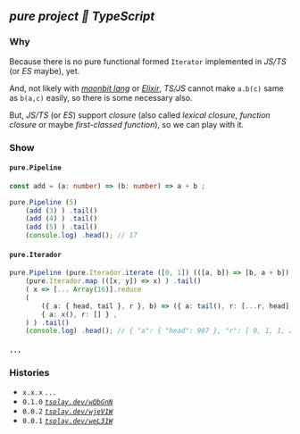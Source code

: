 
## *pure project 🧫 TypeScript*

### Why

Because there is no pure functional formed `Iterator` implemented in *JS/TS* (or *ES* maybe), yet.

And, not likely with [*moonbit lang*](https://try.moonbitlang.com) or [*Elixir*](https://playground.functional-rewire.com), *TS/JS* cannot make `a.b(c)` same as `b(a,c)` easily, so there is some necessary also.

But, *JS/TS* (or *ES*) support *closure* (also called *lexical closure*, *function closure* or maybe *first-classed function*), so we can play with it.

### Show

#### `pure.Pipeline`

~~~ ts
const add = (a: number) => (b: number) => a + b ;

pure.Pipeline (5)
    (add (3) ) .tail()
    (add (4) ) .tail()
    (add (5) ) .tail()
    (console.log) .head(); // 17
~~~

#### `pure.Iterador`

~~~ ts
pure.Pipeline (pure.Iterador.iterate ([0, 1]) (([a, b]) => [b, a + b]) ) 
    (pure.Iterador.map (([x, y]) => x) ) .tail()
    ( x => [... Array(16)].reduce
    (
        ({ a: { head, tail }, r }, b) => ({ a: tail(), r: [...r, head] }) , 
        { a: x(), r: [] } ,
    ) ) .tail()
    (console.log) .head(); // { "a": { "head": 987 }, "r": [ 0, 1, 1, 2, 3, 5, 8, 13, 21, 34, 55, 89, 144, 233, 377, 610 ] }
~~~

#### `...`


### Histories

- `x.x.x` *`...`*
- `0.1.0` [*`tsplay.dev/wQbGnN`*](https://www.typescriptlang.org/play?#code/LAKAdghgtgpgzgBwgYxgAgQVwE41Ab1DWLRgA8EB7bAFzSJJoE8F0AxMNAHgBUAaNACUAfGgC8aABRkAXGh4BKcaMFoA3A2LkqteiBJpmrNABkUAawCWYAObceoiZKVjRPdZr0HP26nU9G6ACyljYAFnS8jmj4aGEwEAAmcu4Avh76JL66ASzoAHKUYOgSIeE0XGCYADbVohqZxD4Ufl4kyEVwdGUR4m3EvHyikvFJKQqecj0VDsr9BvMGkrGjyXEJiWipShBwaNNRGd6NpC05Jx1gXWiFxX2ezlOhEZU1dXOexwsky+tjaFValsdnsDoD3g0viRPM0dP4ToE0AAFCCWbDcAASGwEPFR7wkKw2cixSQENDxKTxWyOWTO8IMiIAIkUSjE-mtbjAyRSbizqZDoSdsvT2p06Ci0fcTlwSYkhlJVsSNi5RJ5eHj5ZJyZZqpSdRMTnIJdgZdj5HjHKqTlDvr9FezuTq5NrqsC0LtkaiTbKcRaaU0hXT5pdrsy7hIHgo5GGSqJjVJOc4lJJEwolAKAzbTnD5oiTJZrocCeyUo7daYCzNROkM-NhcGxRXrhHpfxhvbFB8TlqefmulEDQY5H2q13vpnx-GRsqpC70zCTrDWrljAhLMYJINhrJ5CruIJNQAzOQcQZCYR71S1+ueEN0NesOQP1lbqQ7zuufdHk9gM8iKNCHMh7SPOi4InkyLrjAADu1DmPY0TOHMSJQdU1gwIctaIihrBoXcRb7sMx5oKe-DnpelgAG41DAFQiP6hgQYIVE0ZEswSMaXBIZ+ZE4TBcGHPUK7oM+eEvrM0jjMhqHoZhC4GHeQgsdUtFSgYr7Tv83FuHuDwukaUGwdg5gDpMSnUSpo6fp8grjp6kqaYkyZzgxS7nApjZ8WJT4yeG8wae+AFebJ7FWnZNkDAeRE-n+F5zMxFmqZI2kYFBb7JoeaZSClwV3JIz7pVImVKKBWZuSKxBMpQ0FgFQOAIX0ZjIFYthcAAkjQMDYEk1CCQxN7gcYHVdT16IEYS-xkfpaDMjVdUmrMNbybSOa3o2w3dYk1BqSQGkdrp3bTbNtWUDgpmGmgG2jUWYXjhF9noo5zl4qVtkkFdW3YAAdJYnXdZ1O0DG2CpEruY4-MRpE4heZnHfNN2LG9tp7h921PVIqPfb9I0A5IwGrFleMla5JyY19qyA-YmpwDA1TEXDp0LTDF3uJ+NN0845MbCTBhky6lMaez9PVSdZ0OIOJDRiL8OhWgQuc-ztbLcQZNQBACAC2R9F4zFWtxdZ3ZC1Lc2M+dQ4zdLpv0Qb4XWj8KN-aNRWSGTqySELabJqr6tFV7jufV9Lru7TxVoK9E4R-MZOHpQtTVXsLbqcDjlSTbPxGxbJti8z5sM9n4PfPdKWYyDSTJh7PPvf71BfTHcfQZrmqrHAKQANoALoHUsGd50zEvEMbotMwXCz3c3X24JRXU05zuCJJgqDJXAAhhA7I0B3X1Txwq5cKAIFdK2BvPV995LmKyarJ2hUC-XIVRQAARl1XfpyHg8yznkvyB3cyt-g6Qeh4O3NAAB6EByt5igCWiAUAkBYCIBQOge+ewCDlVzBBRkVFLCJHgH0WIiQqJ30wI-LqAhcBQCISQ9E0CswDQ8lcOgmDKLYNwYnH4EBKFP2wC-YgkgH6cOftGLBOCE63ULnbYgrcvrSIAILYG6kwSQEAFDtwnjAeei97pZjsr8AhlE5DIDITAChaBqECCYDwuyo8JFWLGmgB+aAAD8iMrFsj0QYoxJjqFoDkFo8c+DCFoGQGgAA1GgAAjJ4uQ6IAC09jqQCD8ZHOyAT9FoAAAxRPdNScOehoGwOgPAJAqB3TyL0IQQMq0LiNm6rYeAnUNZsN4RwgExCuFkgEdgAQ-DWlUIAvfLhP807iLsnIhRtdsCUCgJIMZEBFHIK+kwlhcA+FoDicorUCgvp6NCRErZ58mArLTEktAX01YIGkHMMgaAABUhgtnnMuZ+a5YTlGVy0EGNaDDTEQDqX0JRnTumdP6W0rqQzRC1JsPUmAFyIB8EiQ-XJUCMgFPgcU9Ah5MCcFQZU5c1TvmwCgJQSwAAvC+rZTidTAIkPYkhpFfQgNgGwLd3RgCYB3PcvymDRV3GZVmYiYj3UUoSvBAC9iCBgB0bAiQuBdGwNYGwAgJU0BwGAHgeQohCRsfdXAKrsCcEkFIeljLmVGkZYUv6cAzbjjkMq1V6rWAI3uhU1xxBFLwQkAAKQAMoAHl8hfTlQqywh5FEmrgLkuyIapAAEJJDwWsGgQlWVYiEtbuYYBEhgLGqZRGtQ-ITm6tVUm4x6bgG1gMOkEE8gGI0KRnWT5+LrjqwQNUJgjceVsCxcgGglgiiWKUbmuQXKOUj0kCLLqKQAA+WKcGHnQpsCQs6YDzuKE5MyXKR7aJIIeL6yAIC1HHTVUhpzpHhqRbi9yopvktrQqwktRLSUwCUQgVtFj3mQMvRVAEhSEElIAKLIDCJQeAngXXjjoeORSkrgOsPurwPB6aYBMDkEG2w7dh1stSPKIu0EIBTxZfgJDKG5Y0HlehuQkgYBgDSR+UQXLtj3RSFu8cvqH4ACtJU0C+tRsjlh4CSDwwRrZc8F54BsUsE5SxqOUWXmgVuh4wACEPJ3OYyx6WkBo3JhTYAMNoGAjJiN2w0B8CkyQf+7o9g8BOZG+tBhIPfEUvu2oCcXHcBOe4cgVKaVCEldQGVABpAQdKz1DtZe+z8XLRCJIkyQALlLqM+YOZQQ8NaYt2QFUsXAUq1hkQOXIAL-cFhyFiK3JEaBE0Bb03a-VDqMI8DK+3eoWxW5VZYyM11MGQN7C4ER8rlXqu0XtRqhrSImtbGGNl-zShiPlvup4aB+SYHgF-eimaxjKA4qzCGWOMAvpbxsJIAARDE07YhzulO+pCko53TsxKOxegwWBcBfQKoOq7vyoVdBhZIAATHwAAzPC9JhMdsqX25QGwCh81gPk-9tAABWAQAAOdunhnt7be4yj7dS-vA9B50XbEOocw5AXDgQQO0AABYBBI7QAANgEAAdhRwIAAnAIcJ6S0dH3rRAr5cAicHeO3d87WbLAP0oAAfQKmLu7D2IGKXnZLmXaUmkYBwJjqCDwMevbSkXXXBUTn5U119Mm2N-roEkK3TJETVPJVbnC+xqnPytwfgICAuyH6qaUMb3X3sNYO7IOYl3ogyDE19zYk3L2A9vjmL925aBw9hxTzr03senlh9AWgX7xND5PdN8+B48mNOzMUeEqnKi1EaPE5JqPsQWkTTlIYKk2HTFbG6XuX4LSg571MXIKR0iunsmAcZ9L-j3RyGV9L58zgyED9HyZzwxNJBg72wd6HoCyexCOxAI7JW0BHdWPvtAAOmdM474f7AJ-W4ZM5-fnPFPaes4iZT37kTT808R3T5HHOIlU6-1+wBwBzQFH35150jgFyF0hxFzOwu2n1V1wnQnEFu1Owew-SVwlxn18nJQLxe1yit39xPh+kdlxht053t2tyd29z3Ddw9y9x9zc2jz2wz2t2DzQCYFDyT2JkDjxGcAN3T2IPOTj0-ATzuWTyUF4J1H4KjyIPXhrmEMzyT2z1zxTy5iSCQnzxIF1wIOL0Hy+jQDL0kAryr1E1QAeCLgbwP1WDLEv2wDb0RTUysJb2kL72wAH3pWH1WFHyUHH2+GcIQNEnQjn373k0X1MxOBXzX2J0kLdk31hx3z3wPyPw2BPzPwvzbyO2vwHzvwiQf3h0px-05zfw-wBy-wRx-z-wr0AOANAK2HALKibWgMOxOzgPFxVzIxgBuzEHl0e2vWuAQM6NZEkDAGBU6TU04FEHCScX0yxQZVfTvVpUGNwBgGTFbk4DiXCXtyUDCUxTAHmNbX4yWKwKlyGLWI2Jz22J8QBBT1rFh2iOFz2IOMWKKhOLOKkFbipy2OTBKlJwiXpwqOR3SQrw-wfkwDoCnmwHbS3lsDQDw1+gEFgjAAAHI6AugLA0BKBITDwt5oIvoGj+jmjYCYkxdSAgNKAIAH4VIUCei0C+i3VGwutKTqSxAwN7oyB0lKMZMD9iNUM+MKNws3RhkrETkE8IjbY7JiIqMaMeT8tSNyMbA9NN1jNhSJTXV3Y+SFSis7JxjVTXU4B9tqMbAaAwgl9tUbFDxfsuSZS2ReT5SFUlS2UhTMs7pYteEWU0MocJjgUTkjRJkb4aZXgqFLQ3M7IkR-SCw9tcBBdqgp5pTKJa53Ydibi4kZMvoOTfD5sLTfsrSpBuTbS5TPTHT20VSXSOtXENT7TbABBRjekuFtSbVkQIzAyBkuoQyzMtAaNa5fskyRjMyTg61I4njANYMDSutcEqNyTmTVjuypAj9MAoV0DJB6cGziBA54gwBDVJI6zn45gAADcMqZAsBVOQaCHUV0LnNZHPPoZHNAAAPzkAABJ8AyBUg9yw57p1zqNV9CdwcN8-ijtDyAyTy4TzyIl0kryE8JBbyHy0BkcjsIFhzyT4A90D1qhaUmSqSuRkTLTkTkx5zFzkwmdVzTkTTvzrlPwDzmyQKzygRwlpi4koK0A2d7ynyXy3ySKvzNyHjId4iydALqLbBTywL6LIK+gWLYK2cEKwJoEgA)
- `0.0.2` [*`tsplay.dev/wjeV1W`*](https://www.typescriptlang.org/play?#code/LAKAdghgtgpgzgBwgYxgAgQVwE41Ab1DWLRgA8EB7bAFzSJJoE8F0AxMNAHgBUAaNACUAfGgC8aABRkAXGh4BKcaMFoA3A2LkqteiBJpmrNABkUAawCWYAObceoiZKVjRPdZr0HP26nU9G6ACyljYAFnS8jmj4aGEwEAAmcu4Avh76JL66ASzoAHKUYOgSIeE0XGCYADbVohqZxD4Ufl4kyEVwdGUR4m3EvHyikvFJKQqecj0VDsr9BvMGkrGjyXEJiWipShBwaNNRGd6NpC05Jx1gXWiFxX2ezlOhEZU1dXOexwsky+tjaFValsdnsDoD3g0viRPM0dP4ToE0AAFCCWbDcAASGwEPFR7wkKw2cixSQENDxKTxWyOWTO8IMiIAIkUSjE-mtbjAyRSbizqZDoSdsvT2p06Ci0fcTlwSYkhlJVsSNi5RJ5eHj5ZJyZZqpSdRMTnIJdgZdj5HjHKqTlDvr9FezuTq5NrqsC0LtkaiTbKcRaaU0hXT5pdrsy7hIHgo5GGSqJjVJOc4lJJEwolAKAzbTnD5oiTJZrocCeyUo7daYCzNROkM-NhcGxRXrhHpfxhvbFB8TlqefmulEDQY5H2q13vpnx-GRsqpC70zCTrDWrljAhLMYJINhrJ5CruIJNQAzOQcQZCYR71S1+ueEN0NesOQP1lbqQ7zuufdHk9gM8iKNCHMh7SPOi4InkyLrjAADu1DmPY0TOHMSJQdU1gwIctaIihrBoXcRb7sMx5oKe-DnpelgAG41DAFQiP6hgQYIVE0ZEswSMaXBIZ+ZE4TBcGHPUK7oM+eEvrM0jjMhqHoZhC4GHeQgsdUtFSgYr7Tv83FuHuDwukaUGwdg5gDpMSnUSpo6fp8grjp6kqaYkyZzgxS7nApjZ8WJT4yeG8wae+AFebJ7FWnZNkDAeRE-n+F5zMxFmqZI2kYFBb7JoeaZSClwV3JIz7pVImVKKBWZuSKxBMpQ0FgFQOAIX0ZjIFYthcAAkjQMDYEk1CCQxN7gcYHVdT16IEYS-xkfpaDMjVdUmrMNbybSOa3o2w3dYk1BqSQGkdrp3bTbNtWUDgpmGmgG2jUWYXjhF9noo5zl4qVtkkFdW3YAAdJYnXdZ1O0DG2CpEruY4-MRpE4heZnHfNN2LG9tp7h921PVIqPfb9I0A5IwGrFleMla5JyY19qyA-YmpwDA1TEXDp0LTDF3uJ+NN0845MbCTBhky6lMaez9PVSdZ0OIOJDRiL8OhWgQuc-ztbLcQZNQBACAC2R9F4zFWtxdZ3ZC1Lc2M+dQ4zdLpv0Qb4XWj8KN-aNRWSGTqySELabJqr6tFV7jufV9Lru7TxVoK9E4R-MZOHpQtTVXsLbqcDjlSTbPxGxbJti8z5sM9n4PfPdKWYyDSTJh7PPvf71BfTHcfQZrmqrHAKQANoALoHUsGd50zEvEMbotMwXCz3c3X24JRXU05zuCJJgqDJXAAhhA7I0B3X1Txwq5cKAIFdK2BvPV995LmKyarJ2hUC-XIVRQAARl1XfpyHg8yznkvyB3cyt-g6Qeh4O3NAAB6EByt5igCWiAUAkBYCIBQOgZAEBqjIEwHoQggZVqDXQIyKilhEjwD6LERIVE76YEfl1AQuAoDkMoeiaBWYBoeSuHQPBlECFEMTj8CAdCn7YBfsQSQD8+HP2jPgwhCdbqFztsQVuX0FEAEFsDdSYJICACh24TxgPPRe90sx2V+KQyichkDUJgLQtADCBBMEEXZUesj7FjTQA-NAAB+RG9i2TGNMeYyxDC0ByH0eOEhZC0DIDQAAajQAARj8XIdEABaFx1IBDBMjnZUJJi0AAAZ4numpOHPQ0DYHQHgEgVA7oVEYPKg2VhViIC2HgJ1DW3ChG8IBBQ-hZJRHYAECIzp9CAL334T-NOMi7LKNUbXbAlAoCSCmRANRyDUGYC+uwzhcBhFoGSRorUCgvrGKibEg558mBbLTOktAX01YIGkHMMgaAABUhgDm3PuZ+R50SNGVy0EGNa9TupNL6Oo3p-TenDK6V1MZoggU2GaTAO5EA+BxIfkUqBGRQClPgRU3BFjKAEAgSGWOMAvpbxsJIAARIkmlYg6VVO+nCkodKaWJMpeik4WBcBfQKuolRE9Gnwq6IiyQAAmPgABmFFOTCbEpUmSygNgFBqFASAtArdxVoAAKwCAABzt08Fy0lvKID8qZWK6VsrOgkoVUqlVYD1WaqlWgAALAIHVaAABsAgADseqBAAE4BAxJyQao+SNIHhuIHK0l5KqWsrpRIQ8lgH6UAAPoFUTay9lRLGzJtTRmtKbSMA4GNVBB4RqeVpSLpWgqVz8qlq+mTbG-10CSFbnk2Jndsqt2RS47tn5W4PwEBAY5D9u1KHrZW72GtkqtzIDYgdogyDE0nY4ht3KZ1vjmKK55aAV1h0PRWxtW6PnLtAWgUVxND4GFreW7s6qFFfTQIstRMSXWaO0bovA3Yi74F4fgVYZZUjUJA2iuYvwOlBz3lYuQ8iFF9PZMA7YaA0mONiB0-N6bnzOGoXB5DqHPDE0kDG21yrVVskpRASlchYiUtWDRtAEqfU+q2AISl2BGOt1ycG3jl6BDOo9bq4NzrRVxKY267VQmg2xJdZJ0VEqJVoGQxA1TUbwnWvlXG6ltL6VYcLbhdC4gWU0vZb8jT9T9OiSM8WytuU23TpPj9R2uMO3Bu7XOvt469xDpHWOidnipCOfXjXW5PaF1oCYEu-dxNA54mcDWk9TmwtnsvXug9Sg4s6gS+u4Lm1Qs+1S48tVV7D1cySEhG9JA7O+R-UsR9CiX0qKWZId9n654Lzqz8P9AGgOGDxCBqxYG9yQedPFmD2A4NPsQ6sZDSg0OZPdHIKztXcOwfVQRvgRHD0kc07GxVmW3bkYdXR6jtG0D0Y2Ix5jrHBsca4zx2JfGnXuv9bE0T4mJWSa1dJ4NcmBAKaUyp9TGKGhAA)
- `0.0.1` [*`tsplay.dev/weL31W`*](https://www.typescriptlang.org/play?#code/LAKAdghgtgpgzgBwgYxgAgQVwE41Ab1DWLRgA8EB7bAFzSJJoE8F0AxMNAHgBUAaNACUAfGgC8aABRkAXGh4BKcaMFoA3A2LkqteiBJpmrNABkIALyYB3CNgTceoiZKVjRPdZr0Gv26nS8jdABZCCYAI3ReJzR8NAALGAgAEzkPAF9PfRI-XUCWdAA5SjB0CVCImC4wTAAbWtENbOJfCn9vEmQSuDoKyPEO4l4+UUlElLSFLzk+qsdlQYNFg0k48dSEpOS0dKUIODRZ6KyfZtI2vLOusB60YtKBrxcZsMjquoaFr1OlklXNiZoGr1HZ7A5HYGfJo-EheVo6AJnIJoAAKEAAlthuAAJLYCHgYz4SNZbOS4lICGiEtKEnYnHIXREGZEAERKZViAI29xglOpd3ZdOhsLOuSZnW6dDRmMeZy45OSIyk6zJW1coi8vEJSskVPRtRp+qmZzk0uw8rx8kJTg1Zxhv3+Kq5fP1cj1tVBaH2qIx5oV+Ot9JaosZi2utzZDwkTwUckjZVEZqkPJcSkkKYUSmFwft5wRi2RJnRt2OxK5aRdBtMxZox0y2cWYrDkurt2jcv4oydii+Z11-KLPWixoMckHtfmbmWIt+xCTYzVUndWbhZ3h7XyxgQ6OMEmGo1k8nV3EEOoAZnIOMMhMJj6oG02vOG6NvWHJXxz91JDz2p1xT6MF5oFe-A3rGQgLGe0grmuSIFKiO4wFY1AANYODELgLCiiG1OipTHA2yLYawuEPKWJ6AZeYDXiId7ogAbnUMC1iIQaGPBggMUxdDkWa17EUhqHHI0m7oB+pGfvM0iTFhOF4XMImwQYz5CFxtTMbKBhfgugK-raKzuqaiHIdgKHDtMqmMepE42tOOazvO6xpsubHrpcyktgJEnvnJUaLNpP7gV58mlvps7fCQ-7nlRNG3gsnFWRpkgft+aZnpmUiYVOwUPMliGpVI6VKDBuZueKxCspQVhgFQODoQMZiWDYdhcAAkjQMDYCk1DCWxj5wcY7Wdd1WLkSSumVnGVU1ZQOB1q5Ib5k+LZDV1yTUJpkWdsqpJHr2Bn8my1W1eajgjiQcirSNoV2bdjmLv2RoLQYV3rdgAB06IdV1HWbUM206RsemLJIQEgfit4WUdM1zZOYW-BFxBZaIr0bYDaaox9X3Db9oPo2lxXPSQmPvesf0ODqcAwLUQHQyd5kmvICxUzTLik1sRPECT7rk9pLO09N9NnVDguzadtn82zPMNquL3fSN71QBA9jtlpoGsaDMXq3FU5PPzU3HWLDOjmgdNG6xut2jOs7I2gmOFZIJPrJI-OZhj8tvYryuFe7w2e+6LvU0VaAldb9nh3bHvUO9Z6UPUVUHKrW06t2x560HBsw+L53EJnQu2Yjt22-b6NSK7nOR370ex-HVi8wD6xwGkADaAC6ad9vrpui7DkOM2bvf7eFVvEI3724PRnVU2zuDJJgqCSC7AjxMeJM17UCfKmmcAKAI5cy0pxNRx9VIoRymoA7hUBfXINRQJE2AdysXcD9nFk8G3CzN-gmTejwrdoAAPSANlmHPQ9ZQCgEgLARAKB0DIAgLUZAmA9CEEWhuAa6AWQMXRMkeAAw4jJAYrfTA99OoCFwFAEhZCsQQMPloUMy0bh0GwfRXB+Ck5IwgNQh+T8-jhB4Z1cCrD2GJ3hksQuzd3rSIAILYC6kwSQEAFCt3HjAOeC9C65lnFIQhxC0DIAoTAKhaBaECCYHwnRCMR5WNGmgcIaAAD8t0dF6PonIQxpjjFyFoWgOQWjZxuI8WgAA1GgAAjEYkxWIAC09i6QCACRHVxaAiHuLQAABiiXICAdJQ7BjoVA6A8AkCoC9PI1BZVmzMNMRAMAABzeAHUVYg24UCUhD9KSCOwAIAR7SaHgTvg-T+lsdGFzkQomO2BKBQEkBMsIkgEFIMwO9EReC4CSAcXE5RuoFDvTSaEiJeyz5MA2ZmJJaAvYIGkAsMgaAABUhg9lK2uXcqcdywnKIrv1DyNSuoNI5Eo7pvTumDI6Z1EZoh-mNJ6DAa5EA+CRPCPk8BWRIHgGKbAspLJjGUAIKA4g4Y44wHehvepkgABEMTqViFpeUj60Kyi0upTEilKKvBYFwO9FKSj5HjzqTC5pkgABMfAADMiKMkZUWd0YlpLKD1IUGoIBgC0DN1FWgAArAIAAHK3DlOASU8tsAygVMARWSulUS9S8rFXKuAWqjVEq0AABYBDarQAANgEAAdl1QIAAnAIcJGT9X0MWAS6pcA5VkspSy2lEgzzonCJQAA+ilBNLK2WRpUkmlN6b8qcIwIa7liEnicqNflQuyUS0pQuTWrlJNsY-XQJIZuWSInt0ys3BF9iu1TmbuEAQuSwnhC7UoetFb3okxed2sg5j+2iDIITCdNiG0kpnd7G5U5hUPLQMukOh7y0ls3fYbdS6gFoGFYTA+Bgp0fieGq6R700DzMUeEl1Ki1EaLwH2at+BuH4HWJWdIFDQPIoWP8NpAdd6mLkFI6RPSuQAN2GgRJNi4htLzWmj8LgKHwZQ2hrwhMZU3BjQqpVKrOQUogBSuQcQKXrDo2gMVPqfU7AEBS7AzHm6ZODfxq9AhnUep1cG51wrIksbdVqkTQaIkuuk8KsVYq0Aocjep8N1qSWxqpTSul2GC0kXkuIZl1K2UV1zcmnDvlz5nCnTlVtU6m3y1xu24NXbF49t6YutVQ6vSHLHYTatTnj5XLnQu48B6lDvRg8Fk9oXZ3nqvXuqLlzYtrpC1XD6iW3kXtVdew97MUgV3szZx9CGX1vskB+r9s956-pWP+wDwHDCElA6Y8Dx4oNukJHhuDT7EPLy2ChpQ6GUlYas4Z6m8k+vYAIwk4jh7SPRptWSyjDqGO0fo2gRjWxmOsfY+1rjPG+MRIE0691-qInick2K6TmrZPBoUwIJTKm1PhtAHQoAA)


